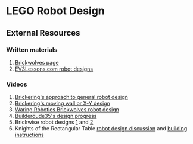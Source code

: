# LEGO Robot Design

## External Resources

### Written materials

1. [Brickwolves page](https://olivesauder.wixsite.com/brickwolves/robot)
2. [EV3Lessons.com robot designs](https://ev3lessons.com/en/RobotDesigns.html)

### Videos

1. [Brickering's approach to general robot design](https://www.youtube.com/watch?v=XBhRU1yuxr8)
2. [Brickering's moving wall or X-Y design](https://www.youtube.com/watch?v=ouOC-9Az1_4)
3. [Waring Robotics Brickwolves robot design](https://www.youtube.com/watch?v=9DzS0jlQDBM)
4. [Builderdude35's design progress](https://www.youtube.com/watch?v=gDlTo277MNo)
5. Brickwise robot designs [1](https://www.youtube.com/watch?v=BgQ8PKETeUY) and [2](https://www.youtube.com/watch?v=pqqzdDZH378)
6. Knights of the Rectangular Table [robot design discussion](https://www.youtube.com/watch?v=9JvXX_LiJVo) and [building instructions](https://www.youtube.com/watch?v=YH5qoJFCI7Q)